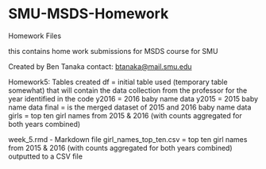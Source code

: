 # SMU-MSDS-Homework
Homework Files

this contains home work submissions for MSDS course for SMU

Created by Ben Tanaka
contact:  btanaka@mail.smu.edu

Homework5:
Tables created
df = initial table used (temporary table somewhat) that will contain the data collection from the professor for the year identified in the code
y2016 = 2016 baby name data
y2015 = 2015 baby name data
final = is the merged dataset of 2015 and 2016 baby name data
girls = top ten girl names from 2015 & 2016 (with counts aggregated for both years combined)

week_5.rmd - Markdown file 
girl_names_top_ten.csv = top ten girl names from 2015 & 2016 (with counts aggregated for both years combined) outputted to a CSV file
